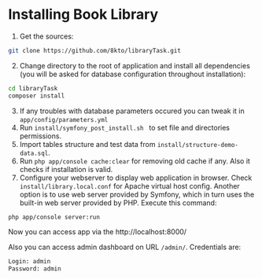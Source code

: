 # Installing Book Library


1) Get the sources:
```sh
git clone https://github.com/8kto/libraryTask.git
```

2) Change directory to the root of application and install all dependencies (you will be asked for database configuration throughout installation):
```sh
cd libraryTask
composer install
```
3) If any troubles with database parameters occured you can tweak it in ``app/config/parameters.yml``
4) Run ``install/symfony_post_install.sh `` to set file and directories permissions.
5) Import tables structure and test data from ``install/structure-demo-data.sql``.
6) Run ``php app/console cache:clear`` for removing old cache if any. Also it checks if installation is valid.
7) Configure your webserver to display web application in browser. Check ``install/library.local.conf`` for Apache virtual host config.
Another option is to use web server provided by Symfony, which in turn uses the built-in web server provided by PHP.
Execute this command:
```sh
php app/console server:run
``` 
Now you can access app via the http://localhost:8000/ 

Also you can access admin dashboard on URL ``/admin/``.
Credentials are:
```txt
Login: admin
Password: admin
```
 
